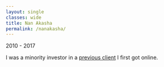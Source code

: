 ```yaml
---
layout: single
classes: wide
title: Nan Akasha
permalink: /nanakasha/
---
```

2010 - 2017

I was a minority investor in a [previous client](https://nanakasha.com) I first got online.